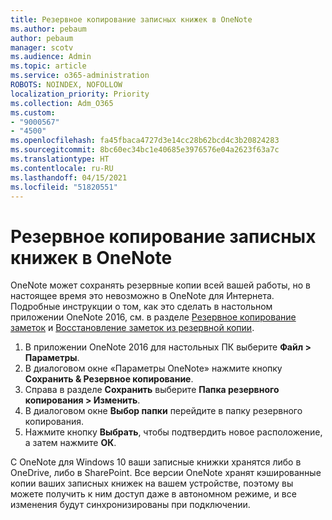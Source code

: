 ```yaml
---
title: Резервное копирование записных книжек в OneNote
ms.author: pebaum
author: pebaum
manager: scotv
ms.audience: Admin
ms.topic: article
ms.service: o365-administration
ROBOTS: NOINDEX, NOFOLLOW
localization_priority: Priority
ms.collection: Adm_O365
ms.custom:
- "9000567"
- "4500"
ms.openlocfilehash: fa45fbaca4727d3e14cc28b62bcd4c3b20824283
ms.sourcegitcommit: 8bc60ec34bc1e40685e3976576e04a2623f63a7c
ms.translationtype: HT
ms.contentlocale: ru-RU
ms.lasthandoff: 04/15/2021
ms.locfileid: "51820551"
---
```

# <a name="backup-notebooks-in-onenote"></a>Резервное копирование записных книжек в OneNote

OneNote может сохранять резервные копии всей вашей работы, но в настоящее время это невозможно в OneNote для Интернета. Подробные инструкции о том, как это сделать в настольном приложении OneNote 2016, см. в разделе [Резервное копирование заметок](https://support.office.com/article/back-up-notes-f58b34b0-611d-435e-87fa-7942a1767af4#id0eaabaaa=2016,_2013,_2010) и [Восстановление заметок из резервной копии](https://support.microsoft.com/office/5daf9cb0-6769-4998-a5de-f044fdd0d831).

1. В приложении OneNote 2016 для настольных ПК выберите **Файл > Параметры**.
2. В диалоговом окне «Параметры OneNote» нажмите кнопку **Сохранить & Резервное копирование**.
3. Справа в разделе **Сохранить** выберите **Папка резервного копирования > Изменить**.
4. В диалоговом окне **Выбор папки** перейдите в папку резервного копирования.
5. Нажмите кнопку **Выбрать**, чтобы подтвердить новое расположение, а затем нажмите **ОК**.

С OneNote для Windows 10 ваши записные книжки хранятся либо в OneDrive, либо в SharePoint. Все версии OneNote хранят кэшированные копии ваших записных книжек на вашем устройстве, поэтому вы можете получить к ним доступ даже в автономном режиме, и все изменения будут синхронизированы при подключении.
